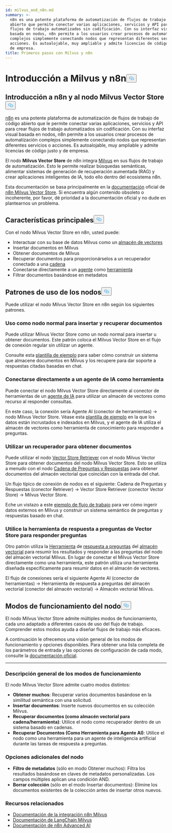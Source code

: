 ```yaml
---
id: milvus_and_n8n.md
summary: >-
  n8n es una potente plataforma de automatización de flujos de trabajo de código
  abierto que permite conectar varias aplicaciones, servicios y API para crear
  flujos de trabajo automatizados sin codificación. Con su interfaz visual
  basada en nodos, n8n permite a los usuarios crear procesos de automatización
  complejos simplemente conectando nodos que representan diferentes servicios o
  acciones. Es autoalojable, muy ampliable y admite licencias de código justo y
  de empresa.
title: Primeros pasos con Milvus y n8n
---
```

<h1 id="Getting-Started-with-Milvus-and-n8n" class="common-anchor-header">Introducción a Milvus y n8n<button data-href="#Getting-Started-with-Milvus-and-n8n" class="anchor-icon" translate="no">
      <svg translate="no"
        aria-hidden="true"
        focusable="false"
        height="20"
        version="1.1"
        viewBox="0 0 16 16"
        width="16"
      >
        <path
          fill="#0092E4"
          fill-rule="evenodd"
          d="M4 9h1v1H4c-1.5 0-3-1.69-3-3.5S2.55 3 4 3h4c1.45 0 3 1.69 3 3.5 0 1.41-.91 2.72-2 3.25V8.59c.58-.45 1-1.27 1-2.09C10 5.22 8.98 4 8 4H4c-.98 0-2 1.22-2 2.5S3 9 4 9zm9-3h-1v1h1c1 0 2 1.22 2 2.5S13.98 12 13 12H9c-.98 0-2-1.22-2-2.5 0-.83.42-1.64 1-2.09V6.25c-1.09.53-2 1.84-2 3.25C6 11.31 7.55 13 9 13h4c1.45 0 3-1.69 3-3.5S14.5 6 13 6z"
        ></path>
      </svg>
    </button></h1><h2 id="Introduction-to-n8n-and-the-Milvus-Vector-Store-Node" class="common-anchor-header">Introducción a n8n y al nodo Milvus Vector Store<button data-href="#Introduction-to-n8n-and-the-Milvus-Vector-Store-Node" class="anchor-icon" translate="no">
      <svg translate="no"
        aria-hidden="true"
        focusable="false"
        height="20"
        version="1.1"
        viewBox="0 0 16 16"
        width="16"
      >
        <path
          fill="#0092E4"
          fill-rule="evenodd"
          d="M4 9h1v1H4c-1.5 0-3-1.69-3-3.5S2.55 3 4 3h4c1.45 0 3 1.69 3 3.5 0 1.41-.91 2.72-2 3.25V8.59c.58-.45 1-1.27 1-2.09C10 5.22 8.98 4 8 4H4c-.98 0-2 1.22-2 2.5S3 9 4 9zm9-3h-1v1h1c1 0 2 1.22 2 2.5S13.98 12 13 12H9c-.98 0-2-1.22-2-2.5 0-.83.42-1.64 1-2.09V6.25c-1.09.53-2 1.84-2 3.25C6 11.31 7.55 13 9 13h4c1.45 0 3-1.69 3-3.5S14.5 6 13 6z"
        ></path>
      </svg>
    </button></h2><p><a href="https://n8n.io/">n8n</a> es una potente plataforma de automatización de flujos de trabajo de código abierto que le permite conectar varias aplicaciones, servicios y API para crear flujos de trabajo automatizados sin codificación. Con su interfaz visual basada en nodos, n8n permite a los usuarios crear procesos de automatización complejos simplemente conectando nodos que representan diferentes servicios o acciones. Es autoalojable, muy ampliable y admite licencias de código justo y de empresa.</p>
<p>El nodo <strong>Milvus Vector Store</strong> de n8n integra <a href="https://milvus.io/">Milvus</a> en sus flujos de trabajo de automatización. Esto le permite realizar búsquedas semánticas, alimentar sistemas de generación de recuperación aumentada (RAG) y crear aplicaciones inteligentes de IA, todo ello dentro del ecosistema n8n.</p>
<p>Esta documentación se basa principalmente en la <a href="https://docs.n8n.io/integrations/builtin/cluster-nodes/root-nodes/n8n-nodes-langchain.vectorstoremilvus/">documentación</a> oficial de <a href="https://docs.n8n.io/integrations/builtin/cluster-nodes/root-nodes/n8n-nodes-langchain.vectorstoremilvus/">n8n Milvus Vector Store</a>. Si encuentra algún contenido obsoleto o incoherente, por favor, dé prioridad a la documentación oficial y no dude en plantearnos un problema.</p>
<h2 id="Key-Features" class="common-anchor-header">Características principales<button data-href="#Key-Features" class="anchor-icon" translate="no">
      <svg translate="no"
        aria-hidden="true"
        focusable="false"
        height="20"
        version="1.1"
        viewBox="0 0 16 16"
        width="16"
      >
        <path
          fill="#0092E4"
          fill-rule="evenodd"
          d="M4 9h1v1H4c-1.5 0-3-1.69-3-3.5S2.55 3 4 3h4c1.45 0 3 1.69 3 3.5 0 1.41-.91 2.72-2 3.25V8.59c.58-.45 1-1.27 1-2.09C10 5.22 8.98 4 8 4H4c-.98 0-2 1.22-2 2.5S3 9 4 9zm9-3h-1v1h1c1 0 2 1.22 2 2.5S13.98 12 13 12H9c-.98 0-2-1.22-2-2.5 0-.83.42-1.64 1-2.09V6.25c-1.09.53-2 1.84-2 3.25C6 11.31 7.55 13 9 13h4c1.45 0 3-1.69 3-3.5S14.5 6 13 6z"
        ></path>
      </svg>
    </button></h2><p>Con el nodo Milvus Vector Store en n8n, usted puede:</p>
<ul>
<li>Interactuar con su base de datos Milvus como un <a href="https://docs.n8n.io/glossary/#ai-vector-store">almacén de vectores</a></li>
<li>Insertar documentos en Milvus</li>
<li>Obtener documentos de Milvus</li>
<li>Recuperar documentos para proporcionárselos a un recuperador conectado a una <a href="https://docs.n8n.io/glossary/#ai-chain">cadena</a></li>
<li>Conectarse directamente a un <a href="https://docs.n8n.io/glossary/#ai-agent">agente</a> como <a href="https://docs.n8n.io/glossary/#ai-tool">herramienta</a></li>
<li>Filtrar documentos basándose en metadatos</li>
</ul>
<h2 id="Node-Usage-Patterns" class="common-anchor-header">Patrones de uso de los nodos<button data-href="#Node-Usage-Patterns" class="anchor-icon" translate="no">
      <svg translate="no"
        aria-hidden="true"
        focusable="false"
        height="20"
        version="1.1"
        viewBox="0 0 16 16"
        width="16"
      >
        <path
          fill="#0092E4"
          fill-rule="evenodd"
          d="M4 9h1v1H4c-1.5 0-3-1.69-3-3.5S2.55 3 4 3h4c1.45 0 3 1.69 3 3.5 0 1.41-.91 2.72-2 3.25V8.59c.58-.45 1-1.27 1-2.09C10 5.22 8.98 4 8 4H4c-.98 0-2 1.22-2 2.5S3 9 4 9zm9-3h-1v1h1c1 0 2 1.22 2 2.5S13.98 12 13 12H9c-.98 0-2-1.22-2-2.5 0-.83.42-1.64 1-2.09V6.25c-1.09.53-2 1.84-2 3.25C6 11.31 7.55 13 9 13h4c1.45 0 3-1.69 3-3.5S14.5 6 13 6z"
        ></path>
      </svg>
    </button></h2><p>Puede utilizar el nodo Milvus Vector Store en n8n según los siguientes patrones.</p>
<h3 id="Use-as-a-regular-node-to-insert-and-retrieve-documents" class="common-anchor-header">Uso como nodo normal para insertar y recuperar documentos</h3><p>Puede utilizar Milvus Vector Store como un nodo normal para insertar u obtener documentos. Este patrón coloca el Milvus Vector Store en el flujo de conexión regular sin utilizar un agente.</p>
<p>Consulte esta <a href="https://n8n.io/workflows/3573-create-a-rag-system-with-paul-essays-milvus-and-openai-for-cited-answers/">plantilla de ejemplo</a> para saber cómo construir un sistema que almacene documentos en Milvus y los recupere para dar soporte a respuestas citadas basadas en chat.</p>
<h3 id="Connect-directly-to-an-AI-agent-as-a-tool" class="common-anchor-header">Conectarse directamente a un agente de IA como herramienta</h3><p>Puede conectar el nodo Milvus Vector Store directamente al conector de herramientas de un <a href="https://docs.n8n.io/integrations/builtin/cluster-nodes/root-nodes/n8n-nodes-langchain.agent/">agente de IA</a> para utilizar un almacén de vectores como recurso al responder consultas.</p>
<p>En este caso, la conexión sería Agente AI (conector de herramientas) -&gt; nodo Milvus Vector Store. Véase esta <a href="https://n8n.io/workflows/3576-paul-graham-essay-search-and-chat-with-milvus-vector-database/">plantilla de ejemplo</a> en la que los datos están incrustados e indexados en Milvus, y el agente de IA utiliza el almacén de vectores como herramienta de conocimiento para responder a preguntas.</p>
<h3 id="Use-a-retriever-to-fetch-documents" class="common-anchor-header">Utilizar un recuperador para obtener documentos</h3><p>Puede utilizar el nodo <a href="https://docs.n8n.io/integrations/builtin/cluster-nodes/sub-nodes/n8n-nodes-langchain.retrievervectorstore/">Vector Store Retriever</a> con el nodo Milvus Vector Store para obtener documentos del nodo Milvus Vector Store. Esto se utiliza a menudo con el nodo <a href="https://docs.n8n.io/integrations/builtin/cluster-nodes/root-nodes/n8n-nodes-langchain.chainretrievalqa/">Cadena de Preguntas y Respuestas</a> para obtener documentos del almacén vectorial que coincidan con la entrada del chat.</p>
<p>Un flujo típico de conexión de nodos es el siguiente: Cadena de Preguntas y Respuestas (conector Retriever) -&gt; Vector Store Retriever (conector Vector Store) -&gt; Milvus Vector Store.</p>
<p>Eche un vistazo a este <a href="https://n8n.io/workflows/3574-create-a-paul-graham-essay-qanda-system-with-openai-and-milvus-vector-database/">ejemplo de flujo de trabajo</a> para ver cómo ingerir datos externos en Milvus y construir un sistema semántico de preguntas y respuestas basado en chat.</p>
<h3 id="Use-the-Vector-Store-Question-Answer-Tool-to-answer-questions" class="common-anchor-header">Utilice la herramienta de respuesta a preguntas de Vector Store para responder preguntas</h3><p>Otro patrón utiliza la <a href="https://docs.n8n.io/integrations/builtin/cluster-nodes/sub-nodes/n8n-nodes-langchain.toolvectorstore/">Herramienta</a> de <a href="https://docs.n8n.io/integrations/builtin/cluster-nodes/sub-nodes/n8n-nodes-langchain.toolvectorstore/">respuesta a preguntas</a> del <a href="https://docs.n8n.io/integrations/builtin/cluster-nodes/sub-nodes/n8n-nodes-langchain.toolvectorstore/">almacén vectorial</a> para resumir los resultados y responder a las preguntas del nodo del almacén vectorial Milvus. En lugar de conectar el Milvus Vector Store directamente como una herramienta, este patrón utiliza una herramienta diseñada específicamente para resumir datos en el almacén de vectores.</p>
<p>El flujo de conexiones sería el siguiente Agente AI (conector de herramientas) -&gt; Herramienta de respuesta a preguntas del almacén vectorial (conector del almacén vectorial) -&gt; Almacén vectorial Milvus.</p>
<h2 id="Node-Operation-Modes" class="common-anchor-header">Modos de funcionamiento del nodo<button data-href="#Node-Operation-Modes" class="anchor-icon" translate="no">
      <svg translate="no"
        aria-hidden="true"
        focusable="false"
        height="20"
        version="1.1"
        viewBox="0 0 16 16"
        width="16"
      >
        <path
          fill="#0092E4"
          fill-rule="evenodd"
          d="M4 9h1v1H4c-1.5 0-3-1.69-3-3.5S2.55 3 4 3h4c1.45 0 3 1.69 3 3.5 0 1.41-.91 2.72-2 3.25V8.59c.58-.45 1-1.27 1-2.09C10 5.22 8.98 4 8 4H4c-.98 0-2 1.22-2 2.5S3 9 4 9zm9-3h-1v1h1c1 0 2 1.22 2 2.5S13.98 12 13 12H9c-.98 0-2-1.22-2-2.5 0-.83.42-1.64 1-2.09V6.25c-1.09.53-2 1.84-2 3.25C6 11.31 7.55 13 9 13h4c1.45 0 3-1.69 3-3.5S14.5 6 13 6z"
        ></path>
      </svg>
    </button></h2><p>El nodo Milvus Vector Store admite múltiples modos de funcionamiento, cada uno adaptado a diferentes casos de uso del flujo de trabajo. Comprender estos modos ayuda a diseñar flujos de trabajo más eficaces.</p>
<p>A continuación le ofrecemos una visión general de los modos de funcionamiento y opciones disponibles. Para obtener una lista completa de los parámetros de entrada y las opciones de configuración de cada modo, consulte la <a href="https://docs.n8n.io/integrations/builtin/cluster-nodes/root-nodes/n8n-nodes-langchain.vectorstoremilvus/">documentación oficial</a>.</p>
<hr>
<h3 id="Operation-Modes-Overview" class="common-anchor-header">Descripción general de los modos de funcionamiento</h3><p>El nodo Milvus Vector Store admite cuatro modos distintos:</p>
<ul>
<li><strong>Obtener muchos</strong>: Recuperar varios documentos basándose en la similitud semántica con una solicitud.</li>
<li><strong>Insertar documentos</strong>: Inserte nuevos documentos en su colección Milvus.</li>
<li><strong>Recuperar documentos (como almacén vectorial para cadena/herramienta)</strong>: Utilice el nodo como recuperador dentro de un sistema basado en cadenas.</li>
<li><strong>Recuperar Documentos (Como Herramienta para Agente AI)</strong>: Utilice el nodo como una herramienta para un agente de inteligencia artificial durante las tareas de respuesta a preguntas.</li>
</ul>
<h3 id="Additional-Node-Options" class="common-anchor-header">Opciones adicionales del nodo</h3><ul>
<li><strong>Filtro de metadatos</strong> (sólo en modo Obtener muchos): Filtra los resultados basándose en claves de metadatos personalizadas. Los campos múltiples aplican una condición AND.</li>
<li><strong>Borrar colección</strong> (sólo en el modo Insertar documentos): Elimine los documentos existentes de la colección antes de insertar otros nuevos.</li>
</ul>
<h3 id="Related-Resources" class="common-anchor-header">Recursos relacionados</h3><ul>
<li><a href="https://docs.n8n.io/integrations/builtin/cluster-nodes/root-nodes/n8n-nodes-langchain.vectorstoremilvus/">Documentación de la integración n8n Milvus</a></li>
<li><a href="https://js.langchain.com/docs/integrations/vectorstores/milvus/">Documentación de LangChain Milvus</a></li>
<li><a href="https://docs.n8n.io/advanced-ai/">Documentación de n8n Advanced AI</a></li>
</ul>
